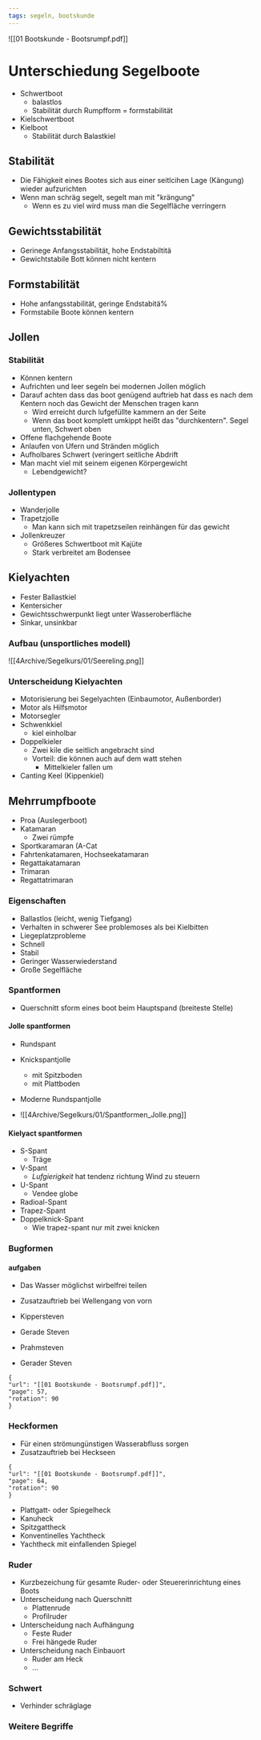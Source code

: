 ```yaml
---
tags: segeln, bootskunde
---
```

![[01 Bootskunde - Bootsrumpf.pdf]]

# Unterschiedung Segelboote
- Schwertboot
	- balastlos
	- Stabilität durch Rumpfform = formstabilität
- Kielschwertboot 
- Kielboot
	- Stabilität durch Balastkiel 

## Stabilität
- Die Fähigkeit eines Bootes sich aus einer seitlcihen Lage (Kängung) wieder aufzurichten
- Wenn man schräg segelt, segelt man mit "krängung"
	- Wenn es zu viel wird muss man die Segelfläche verringern

## Gewichtsstabilität
- Gerinege Anfangsstabilität, hohe Endstabiltitä 
- Gewichtstabile Bott können nicht kentern

## Formstabilität 
- Hohe anfangsstabilität, geringe Endstabitä% 
- Formstabile Boote können kentern

## Jollen
### Stabilität
- Können kentern
- Aufrichten und leer segeln bei modernen Jollen möglich
- Darauf achten dass das boot genügend auftrieb hat dass es nach dem Kentern noch das Gewicht der Menschen tragen kann
	- Wird erreicht durch lufgefüllte kammern an der Seite
	- Wenn das boot komplett umkippt heißt das "durchkentern". Segel unten, Schwert oben 
- Offene flachgehende Boote 
- Anlaufen von Ufern und Stränden möglich
- Aufholbares Schwert (veringert seitliche Abdrift
- Man macht viel mit seinem eigenen Körpergewicht
	- Lebendgewicht? 

### Jollentypen
- Wanderjolle
- Trapetzjolle
	- Man kann sich mit trapetzseilen reinhängen für das gewicht 
- Jollenkreuzer
	- Größeres Schwertboot mit Kajüte
	- Stark verbreitet am Bodensee

## Kielyachten
- Fester Ballastkiel
- Kentersicher
- Gewichtsschwerpunkt liegt unter Wasseroberfläche
- Sinkar, unsinkbar

### Aufbau (unsportliches modell)
![[4Archive/Segelkurs/01/Seereling.png]]

### Unterscheidung Kielyachten
- Motorisierung bei Segelyachten (Einbaumotor, Außenborder)
- Motor als Hilfsmotor
- Motorsegler
- Schwenkkiel
	- kiel einholbar
- Doppelkieler
	- Zwei kile die seitlich angebracht sind
	- Vorteil: die können auch auf dem watt stehen
		- Mittelkieler fallen um 
- Canting Keel (Kippenkiel)

## Mehrrumpfboote
- Proa (Auslegerboot)
- Katamaran 
	- Zwei rümpfe
- Sportkaramaran (A-Cat
- Fahrtenkatamaren, Hochseekatamaran
- Regattakatamaran
- Trimaran
- Regattatrimaran

### Eigenschaften
- Ballastlos (leicht, wenig Tiefgang)
- Verhalten in schwerer See problemoses als bei Kielbitten
- Liegeplatzprobleme
- Schnell
- Stabil
- Geringer Wasserwiederstand 
- Große Segelfläche

### Spantformen
- Querschnitt sform eines boot beim Hauptspand (breiteste Stelle)

#### Jolle spantformen
- Rundspant
- Knickspantjolle
	- mit Spitzboden
	- mit Plattboden
- Moderne Rundspantjolle

- ![[4Archive/Segelkurs/01/Spantformen_Jolle.png]]

#### Kielyact spantformen
- S-Spant
	- Träge
- V-Spant
	-  *Lufgierigkeit* hat tendenz richtung Wind zu steuern 
- U-Spant
	- Vendee globe
- Radioal-Spant
- Trapez-Spant 
- Doppelknick-Spant
	- Wie trapez-spant nur mit zwei knicken

### Bugformen
#### aufgaben
- Das Wasser möglichst wirbelfrei teilen
- Zusatzauftrieb bei Wellengang von vorn

- Kippersteven
- Gerade Steven 
- Prahmsteven
- Gerader Steven 

```pdf
{
"url": "[[01 Bootskunde - Bootsrumpf.pdf]]",
"page": 57,
"rotation": 90
}
```

### Heckformen
- Für einen strömungünstigen Wasserabfluss sorgen
- Zusatzauftrieb bei Heckseen 

```pdf
{
"url": "[[01 Bootskunde - Bootsrumpf.pdf]]",
"page": 64,
"rotation": 90
}
```

- Plattgatt- oder Spiegelheck
- Kanuheck
- Spitzgattheck
- Konventinelles Yachtheck
- Yachtheck mit einfallenden Spiegel

### Ruder
- Kurzbezeichung für gesamte Ruder- oder Steuererinrichtung eines Boots
- Unterscheidung nach Querschnitt
	- Plattenrude 
	- Profilruder
- Unterscheidung nach Aufhängung
	- Feste Ruder 
	- Frei hängede Ruder
- Unterscheidung nach Einbauort
	- Ruder am Heck
	- ...

### Schwert
- Verhinder schräglage

### Weitere Begriffe 




